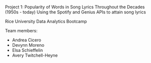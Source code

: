 Project 1: 
Popularity of Words in Song Lyrics Throughout the Decades (1950s - today)
Using the Spotify and Genius APIs to attain song lyrics

Rice University Data Analytics Bootcamp


Team members:
* Andrea Cicero
* Devynn Moreno
* Elsa Schieffelin
* Avery Twitchell-Heyne
